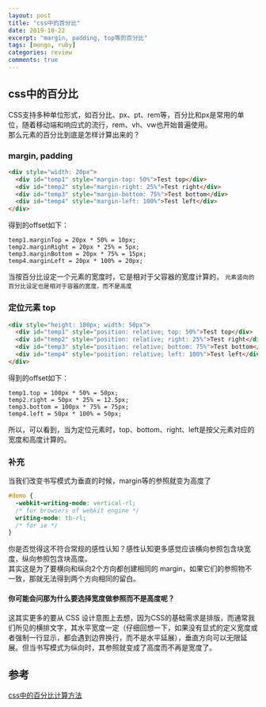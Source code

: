 ```yaml
---
layout: post
title: "css中的百分比"
date: 2019-10-22
excerpt: "margin, padding, top等的百分比"
tags: [mongo, ruby]
categories: review
comments: true
---
```


## css中的百分比

CSS支持多种单位形式，如百分比、px、pt、rem等，百分比和px是常用的单位，随着移动端和响应式的流行，rem、vh、vw也开始普遍使用。   
那么元素的百分比到底是怎样计算出来的？

### margin, padding

```html
<div style="width: 20px">
  <div id="temp1" style="margin-top: 50%">Test top</div>
  <div id="temp2" style="margin-right: 25%">Test right</div>
  <div id="temp3" style="margin-bottom: 75%">Test bottom</div>
  <div id="temp4" style="margin-left: 100%">Test left</div>
</div>
```

得到的offset如下：

```
temp1.marginTop = 20px * 50% = 10px;
temp2.marginRight = 20px * 25% = 5px;
temp3.marginBottom = 20px * 75% = 15px;
temp4.marginLeft = 20px * 100% = 20px;
```

当按百分比设定一个元素的宽度时，它是相对于父容器的宽度计算的， `元素竖向的百分比设定也是相对于容器的宽度，而不是高度`

### 定位元素 top

```html
<div style="height: 100px; width: 50px">
  <div id="temp1" style="position: relative; top: 50%">Test top</div>
  <div id="temp2" style="position: relative; right: 25%">Test right</div>
  <div id="temp3" style="position: relative; bottom: 75%">Test bottom</div>
  <div id="temp4" style="position: relative; left: 100%">Test left</div>
</div>
```

得到的offset如下：

```
temp1.top = 100px * 50% = 50px;
temp2.right = 50px * 25% = 12.5px;
temp3.bottom = 100px * 75% = 75px;
temp4.left = 50px * 100% = 50px;
```

所以，可以看到，当为定位元素时，top、bottom、right、left是按父元素对应的宽度和高度计算的。

### 补充

当我们改变书写模式为垂直的时候，margin等的参照就变为高度了

```css
#demo {
  -webkit-writing-mode: vertical-rl;
  /* for browsers of webkit engine */
  writing-mode: tb-rl;
  /* for ie */
}
```

你是否觉得这不符合常规的感性认知？感性认知更多感觉应该横向参照包含块宽度，纵向参照包含块高度。   
其实这是为了要横向和纵向2个方向都创建相同的 margin，如果它们的参照物不一致，那就无法得到两个方向相同的留白。

#### 你可能会问那为什么要选择宽度做参照而不是高度呢？

这其实更多的要从 CSS 设计意图上去想，因为CSS的基础需求是排版，而通常我们所见的横排文字，其水平宽度一定（仔细回想一下，如果没有显式的定义宽度或者强制一行显示，都会遇到边界换行，而不是水平延展），垂直方向可以无限延展。但当书写模式为纵向时，其参照就变成了高度而不再是宽度了。

## 参考

[css中的百分比计算方法](https://www.runoob.com/w3cnote/css-percentage-calculation.html)
